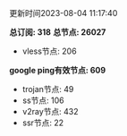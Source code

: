更新时间2023-08-04 11:17:40

**总订阅: 318**
**总节点: 26027**
- vless节点: 206

**google ping有效节点: 609**
- trojan节点: 49
- ss节点: 106
- v2ray节点: 432
- ssr节点: 22
